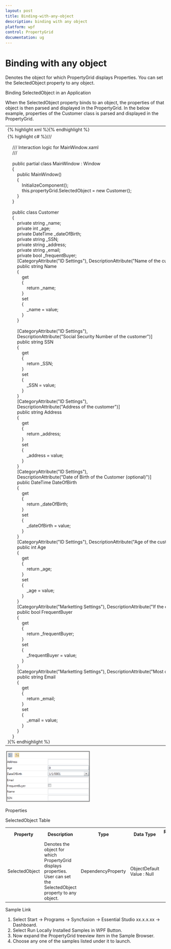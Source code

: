 ```yaml
---
layout: post
title: Binding-with-any-object
description: binding with any object
platform: wpf
control: PropertyGrid 
documentation: ug
---
```


# Binding with any object

Denotes the object for which PropertyGrid displays Properties. You can set the SelectedObject property to any object.

Binding SelectedObject in an Application

When the SelectedObject property binds to an object, the properties of that object is then parsed and displayed in the PropertyGrid. In the below example, properties of the Customer class is parsed and displayed in the PropertyGrid.



<table>
<tr>
<td>
{% highlight xml %}<syncfusion:PropertyGrid x:Name="propertyGrid" Width="350" BorderBrush="Gray" BorderThickness="3" HorizontalAlignment="Center" VerticalAlignment="Center"/>{% endhighlight %}</td></tr>
<tr>
<td>
{% highlight c# %}/// <summary><br>    /// Interaction logic for MainWindow.xaml<br>    /// </summary><br>    public partial class MainWindow : Window<br>    {<br>        public MainWindow()<br>        {<br>            InitializeComponent();<br>            this.propertyGrid.SelectedObject = new Customer();<br>        }<br>    }<br><br>    public class Customer<br>    {<br>        private string _name;<br>        private int _age;<br>        private DateTime _dateOfBirth;<br>        private string _SSN;<br>        private string _address;<br>        private string _email;<br>        private bool _frequentBuyer;<br>        [CategoryAttribute("ID Settings"), DescriptionAttribute("Name of the customer")]<br>        public string Name<br>        {<br>            get<br>            {<br>                return _name;<br>            }<br>            set<br>            {<br>                _name = value;<br>            }<br>        }<br><br>        [CategoryAttribute("ID Settings"),<br>        DescriptionAttribute("Social Security Number of the customer")]<br>        public string SSN<br>        {<br>            get<br>            {<br>                return _SSN;<br>            }<br>            set<br>            {<br>                _SSN = value;<br>            }<br>        }<br>        [CategoryAttribute("ID Settings"),<br>        DescriptionAttribute("Address of the customer")]<br>        public string Address<br>        {<br>            get<br>            {<br>                return _address;<br>            }<br>            set<br>            {<br>                _address = value;<br>            }<br>        }<br>        [CategoryAttribute("ID Settings"),<br>        DescriptionAttribute("Date of Birth of the Customer (optional)")]<br>        public DateTime DateOfBirth<br>        {<br>            get<br>            {<br>                return _dateOfBirth;<br>            }<br>            set<br>            {<br>                _dateOfBirth = value;<br>            }<br>        }<br>        [CategoryAttribute("ID Settings"), DescriptionAttribute("Age of the customer")]<br>        public int Age<br>        {<br>            get<br>            {<br>                return _age;<br>            }<br>            set<br>            {<br>                _age = value;<br>            }<br>        }<br>        [CategoryAttribute("Marketting Settings"), DescriptionAttribute("If the customer as bought more than 10 times, this is set to true")]<br>        public bool FrequentBuyer<br>        {<br>            get<br>            {<br>                return _frequentBuyer;<br>            }<br>            set<br>            {<br>                _frequentBuyer = value;<br>            }<br>        }<br>        [CategoryAttribute("Marketting Settings"), DescriptionAttribute("Most current e-mail of the customer")]<br>        public string Email<br>        {<br>            get<br>            {<br>                return _email;<br>            }<br>            set<br>            {<br>                _email = value;<br>            }<br>        }<br>    } <br>}{% endhighlight %}</td></tr>
</table>


![](Binding-with-any-object_images/Binding-with-any-object_img1.png)





Properties

SelectedObject Table

<table>
<tr>
<th>
Property </th><th>
Description </th><th>
Type </th><th>
Data Type </th><th>
Reference links </th></tr>
<tr>
<td>
SelectedObject</td><td>
Denotes the object for which PropertyGrid displays properties. User can set the SelectedObject property to any object.</td><td>
DependencyProperty</td><td>
ObjectDefault Value : Null</td><td>
</td></tr>
</table>


Sample Link

1. Select Start -> Programs -> Syncfusion -> Essential Studio xx.x.x.xx -> Dashboard.
2. Select   Run Locally Installed Samples in WPF Button.
3. Now expand the PropertyGrid treeview item in the Sample Browser.
4. Choose any one of the samples listed under it to launch. 



